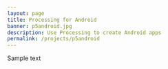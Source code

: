 ```yaml
---
layout: page
title: Processing for Android
banner: p5android.jpg
description: Use Processing to create Android apps
permalink: /projects/p5android
---
```


Sample text